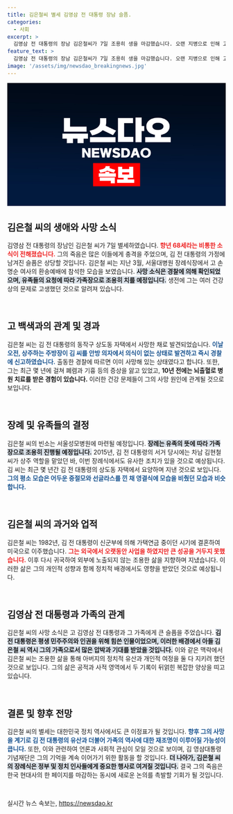```yaml
---
title: 김은철씨 별세 김영삼 전 대통령 장남 슬픔.
categories:
  - 사회
excerpt: >
  김영삼 전 대통령의 장남 김은철씨가 7일 조용히 생을 마감했습니다. 오랜 지병으로 인해 고통받던 그는 가족장으로 장례를 치를 예정인데, 그의 마지막 모습에 차가운 현실이 가득합니다. 클릭해 더 알아보세요!
feature_text: >
  김영삼 전 대통령의 장남 김은철씨가 7일 조용히 생을 마감했습니다. 오랜 지병으로 인해 고통받던 그는 가족장으로 장례를 치를 예정인데, 그의 마지막 모습에 차가운 현실이 가득합니다. 클릭해 더 알아보세요!
image: '/assets/img/newsdao_breakingnews.jpg'
---
```


<p><img src="/assets/img/newsdao_breakingnews.jpg" alt="cryptoinkorea 속보" /></p>

<h2 data-ke-size="size26">김은철 씨의 생애와 사망 소식</h2>

<p data-ke-size="size16">김영삼 전 대통령의 장남인 김은철 씨가 7일 별세하였습니다. <b><span style="color: #ee2323;">향년 68세라는 비통한 소식이 전해졌습니다.</span></b> 그의 죽음은 많은 이들에게 충격을 주었으며, 김 전 대통령의 가정에 남겨진 슬픔은 상당할 것입니다. 김은철 씨는 지난 3월, 서울대병원 장례식장에서 고 손명순 여사의 환송예배에 참석한 모습을 보였습니다. <b><span style="background-color: #21538527;">사망 소식은 경찰에 의해 확인되었으며, 유족들의 요청에 따라 가족장으로 조용히 치를 예정입니다.</span></b> 생전에 그는 여러 건강상의 문제로 고생했던 것으로 알려져 있습니다.</p>

<p data-ke-size="size16">&nbsp;</p>

<h2 data-ke-size="size26">고 백색과의 관계 및 경과</h2>

<p data-ke-size="size16">김은철 씨는 김 전 대통령의 동작구 상도동 자택에서 사망한 채로 발견되었습니다. <b><span style="color: #1a5490;">이날 오전, 상주하는 주방장이 김 씨를 안방 의자에서 의식이 없는 상태로 발견하고 즉시 경찰에 신고하였습니다.</span></b> 출동한 경찰에 따르면 이미 사망해 있는 상태였다고 합니다. 또한, 그는 최근 몇 년에 걸쳐 폐렴과 기흉 등의 증상을 앓고 있었고, <b><span style="ee2323;">10년 전에는 뇌출혈로 병원 치료를 받은 경험이 있습니다.</span></b> 이러한 건강 문제들이 그의 사망 원인에 관계될 것으로 보입니다.</p>

<p data-ke-size="size16">&nbsp;</p>

<h2 data-ke-size="size26">장례 및 유족들의 결정</h2>

<p data-ke-size="size16">김은철 씨의 빈소는 서울성모병원에 마련될 예정입니다. <b><span style="background-color: #21538527;">장례는 유족의 뜻에 따라 가족장으로 조용히 진행될 예정입니다.</span></b> 2015년, 김 전 대통령의 서거 당시에는 차남 김현철 씨가 상주 역할을 맡았던 바, 이번 장례식에서도 유사한 조치가 있을 것으로 예상됩니다. 김 씨는 최근 몇 년간 김 전 대통령의 상도동 자택에서 요양하며 지낸 것으로 보입니다. <b><span style="color: #1a5490;">그의 평소 모습은 어두운 중절모와 선글라스를 낀 채 영결식에 모습을 비췄던 모습과 비슷합니다.</span></b></p>

<p data-ke-size="size16">&nbsp;</p>

<h2 data-ke-size="size26">김은철 씨의 과거와 업적</h2>

<p data-ke-size="size16">김은철 씨는 1982년, 김 전 대통령이 신군부에 의해 가택연금 중이던 시기에 결혼하여 미국으로 이주했습니다. <b><span style="color: #ee2323;">그는 외국에서 오랫동안 사업을 하였지만 큰 성공을 거두지 못했습니다.</span></b> 이후 다시 귀국하여 외부에 노출되지 않는 조용한 삶을 지향하며 지냈습니다. 이러한 삶은 그의 개인적 성향과 함께 정치적 배경에서도 영향을 받았던 것으로 예상됩니다.</p>

<p data-ke-size="size16">&nbsp;</p>

<h2 data-ke-size="size26">김영삼 전 대통령과 가족의 관계</h2>

<p data-ke-size="size16">김은철 씨의 사망 소식은 고 김영삼 전 대통령과 그 가족에게 큰 슬픔을 주었습니다. <b><span style="background-color: #21538527;">김 전 대통령은 평생 민주주의와 인권을 위해 힘쓴 인물이었으며, 이러한 배경에서 아들 김은철 씨 역시 그의 가족으로서 많은 압박과 기대를 받았을 것입니다.</span></b> 이와 같은 맥락에서 김은철 씨는 조용한 삶을 통해 아버지의 정치적 유산과 개인적 여정을 둘 다 지키려 했던 것으로 보입니다. 그의 삶은 공적과 사적 영역에서 두 기록이 뒤얽힌 복잡한 양상을 띠고 있습니다.</p>

<p data-ke-size="size16">&nbsp;</p>

<h2 data-ke-size="size26">결론 및 향후 전망</h2>

<p data-ke-size="size16">김은철 씨의 별세는 대한민국 정치 역사에서도 큰 이정표가 될 것입니다. <b><span style="color: #1a5490;">향후 그의 사망을 계기로 김 전 대통령의 유산과 더불어 가족의 역사에 대한 재조명이 이루어질 가능성이 큽니다.</span></b> 또한, 이와 관련하여 언론과 사회적 관심이 모일 것으로 보이며, 김 영삼대통령기념재단은 그의 기억을 계속 이어가기 위한 활동을 할 것입니다. <b><span style="background-color: #21538527;">더 나아가, 김은철 씨의 장례식은 정부 및 정치 인사들에게 중요한 행사로 여겨질 것입니다.</span></b> 결국 그의 죽음은 한국 현대사의 한 페이지를 마감하는 동시에 새로운 논의를 촉발할 기회가 될 것입니다.</p>

<p data-ke-size="size16">&nbsp;</p>
실시간 뉴스 속보는, <a href="https://newsdao.kr" rel="dofollow">https://newsdao.kr</a>


